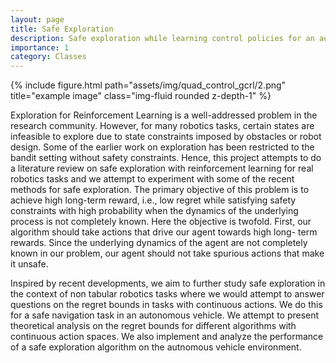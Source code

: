 ```yaml
---
layout: page
title: Safe Exploration
description: Safe exploration while learning control policies for an autonomous vehicle with Reinforcement Learning
importance: 1
category: Classes
---
```



<div class="row">
    <div class="col-sm mt-3 mt-md-0">
        {% include figure.html path="assets/img/quad_control_gcrl/2.png" title="example image" class="img-fluid rounded z-depth-1" %}
    </div>
</div>


Exploration for Reinforcement Learning is a well-addressed problem in the research community.
However, for many robotics tasks, certain states are infeasible to explore due to state constraints
imposed by obstacles or robot design. Some of the earlier work on exploration has been restricted
to the bandit setting without safety constraints. Hence, this project attempts to do a literature
review on safe exploration with reinforcement learning for real robotics tasks and we attempt to
experiment with some of the recent methods for safe exploration. The primary objective of this
problem is to achieve high long-term reward, i.e., low regret while satisfying safety constraints with
high probability when the dynamics of the underlying process is not completely known. Here the
objective is twofold. First, our algorithm should take actions that drive our agent towards high long-
term rewards. Since the underlying dynamics of the agent are not completely known in our problem,
our agent should not take spurious actions that make it unsafe.

Inspired by recent developments, we aim to further study safe exploration in the context of non
tabular robotics tasks where we would attempt to answer questions on the regret bounds in tasks
with continuous actions. We do this for a safe navigation task in an autonomous vehicle.
We attempt to present theoretical analysis on the regret bounds for different algorithms
with continuous action spaces. We also implement and analyze the performance of a safe
exploration algorithm on the autnomous vehicle environment.
